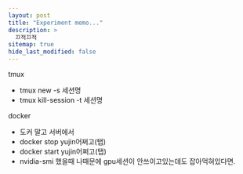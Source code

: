```yaml
---
layout: post
title: "Experiment memo..."
description: >
  끄적끄적
sitemap: true
hide_last_modified: false
---
```


tmux
- tmux new -s 세션명
- tmux kill-session -t 세션명

docker
- 도커 말고 서버에서 
- docker stop yujin어쩌고(탭)
- docker start yujin어쩌고(탭)
- nvidia-smi 했을때 나때문에 gpu세션이 안쓰이고있는데도 잡아먹혀있다면.